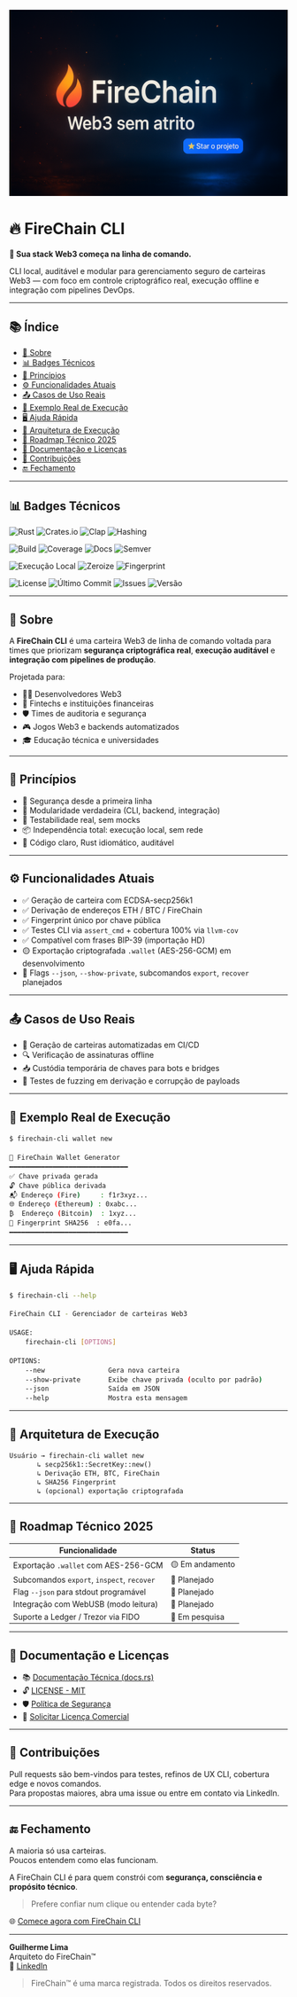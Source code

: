 <p align="center">
  <img src="assets/firechain_banner.png" alt="FireChain CLI" width="600px" />
</p>

# 🔥 FireChain CLI

**🧱 Sua stack Web3 começa na linha de comando.**

CLI local, auditável e modular para gerenciamento seguro de carteiras Web3 — com foco em controle criptográfico real, execução offline e integração com pipelines DevOps.

---

## 📚 Índice

- [🧬 Sobre](#-sobre)
- [📊 Badges Técnicos](#-badges-técnicos)
- [🔑 Princípios](#-princípios)
- [⚙️ Funcionalidades Atuais](#️-funcionalidades-atuais)
- [📤 Casos de Uso Reais](#-casos-de-uso-reais)
- [🧠 Exemplo Real de Execução](#-exemplo-real-de-execução)
- [🖥️ Ajuda Rápida](#️-ajuda-rápida)
- [🔐 Arquitetura de Execução](#-arquitetura-de-execução)
- [🧱 Roadmap Técnico 2025](#-roadmap-técnico-2025)
- [📄 Documentação e Licenças](#-documentação-e-licenças)
- [🤝 Contribuições](#-contribuições)
- [🔚 Fechamento](#-fechamento)

---

## 📊 Badges Técnicos

<!-- 🔧 Tecnologia -->
![Rust](https://img.shields.io/badge/Rust-2021-934c97)
![Crates.io](https://img.shields.io/crates/v/firechain-cli)
![Clap](https://img.shields.io/badge/CLI-Clap%204.5-orange)
![Hashing](https://img.shields.io/badge/Hashing-SHA2%20%7C%20Keccak%20%7C%20RIPEMD160-FF6D00)

<!-- ⚙️ Build & Qualidade -->
![Build](https://img.shields.io/github/actions/workflow/status/firechainmainnet/fire-wallet-cli/rust.yml?label=build)
![Coverage](https://img.shields.io/badge/Cobertura-100%25-4CAF50)
![Docs](https://img.shields.io/badge/docs.rs-online-informational)
![Semver](https://img.shields.io/badge/semver-stable-brightgreen)

<!-- 🔐 Segurança & Execução -->
![Execução Local](https://img.shields.io/badge/execução-100%25%20local-blue)
![Zeroize](https://img.shields.io/badge/memória-zeroizada-purple)
![Fingerprint](https://img.shields.io/badge/fingerprint-unico%20por%20carteira-9C27B0)

<!-- 📦 Licença & Repositório -->
![License](https://img.shields.io/badge/License-MIT-9C27B0)
![Último Commit](https://img.shields.io/github/last-commit/firechainmainnet/fire-wallet-cli)
![Issues](https://img.shields.io/github/issues/firechainmainnet/fire-wallet-cli)
![Versão](https://img.shields.io/badge/version-0.1.2-blue)

---

## 🧬 Sobre

A **FireChain CLI** é uma carteira Web3 de linha de comando voltada para times que priorizam **segurança criptográfica real**, **execução auditável** e **integração com pipelines de produção**.

Projetada para:
- 🧑‍💻 Desenvolvedores Web3
- 🏦 Fintechs e instituições financeiras
- 🛡️ Times de auditoria e segurança
- 🎮 Jogos Web3 e backends automatizados
- 🎓 Educação técnica e universidades

---

## 🔑 Princípios

- 🔐 Segurança desde a primeira linha
- 🧩 Modularidade verdadeira (CLI, backend, integração)
- 🧪 Testabilidade real, sem mocks
- 📦 Independência total: execução local, sem rede
- 🧠 Código claro, Rust idiomático, auditável

---

## ⚙️ Funcionalidades Atuais

- ✅ Geração de carteira com ECDSA-secp256k1
- ✅ Derivação de endereços ETH / BTC / FireChain
- ✅ Fingerprint único por chave pública
- ✅ Testes CLI via `assert_cmd` + cobertura 100% via `llvm-cov`
- ✅ Compatível com frases BIP-39 (importação HD)
- 🟡 Exportação criptografada `.wallet` (AES-256-GCM) em desenvolvimento
- 🔲 Flags `--json`, `--show-private`, subcomandos `export`, `recover` planejados

---

## 📤 Casos de Uso Reais

- 🔄 Geração de carteiras automatizadas em CI/CD
- 🔍 Verificação de assinaturas offline
- 📥 Custódia temporária de chaves para bots e bridges
- 🧪 Testes de fuzzing em derivação e corrupção de payloads

---

## 🧠 Exemplo Real de Execução

```bash
$ firechain-cli wallet new

🧬 FireChain Wallet Generator
━━━━━━━━━━━━━━━━━━━━━━━━━━━━━━
✅ Chave privada gerada
🔓 Chave pública derivada
📬 Endereço (Fire)     : f1r3xyz...
🌐 Endereço (Ethereum) : 0xabc...
₿  Endereço (Bitcoin)  : 1xyz...
🧬 Fingerprint SHA256  : e0fa...
━━━━━━━━━━━━━━━━━━━━━━━━━━━━━━
```

---

## 🖥️ Ajuda Rápida

```bash
$ firechain-cli --help

FireChain CLI - Gerenciador de carteiras Web3

USAGE:
    firechain-cli [OPTIONS]

OPTIONS:
    --new                Gera nova carteira
    --show-private       Exibe chave privada (oculto por padrão)
    --json               Saída em JSON
    --help               Mostra esta mensagem
```

---

## 🔐 Arquitetura de Execução

```
Usuário → firechain-cli wallet new
       ↳ secp256k1::SecretKey::new()
       ↳ Derivação ETH, BTC, FireChain
       ↳ SHA256 Fingerprint
       ↳ (opcional) exportação criptografada
```

---

## 🧱 Roadmap Técnico 2025

| Funcionalidade                         | Status       |
|----------------------------------------|--------------|
| Exportação `.wallet` com AES-256-GCM   | 🟡 Em andamento |
| Subcomandos `export`, `inspect`, `recover` | 🔲 Planejado |
| Flag `--json` para stdout programável  | 🔲 Planejado |
| Integração com WebUSB (modo leitura)   | 🔲 Planejado |
| Suporte a Ledger / Trezor via FIDO     | 🔲 Em pesquisa |

---

## 📄 Documentação e Licenças

- 📚 [Documentação Técnica (docs.rs)](https://docs.rs/firechain-cli)
- 🔓 [LICENSE - MIT](./LICENSE)
- 🛡️ [Política de Segurança](./SECURITY.md)
- 🤝 [Solicitar Licença Comercial](https://www.linkedin.com/in/guilhermelimadev-web3/)

---

## 🤝 Contribuições

Pull requests são bem-vindos para testes, refinos de UX CLI, cobertura edge e novos comandos.  
Para propostas maiores, abra uma issue ou entre em contato via LinkedIn.

---

## 🔚 Fechamento

A maioria só usa carteiras.  
Poucos entendem como elas funcionam.

A FireChain CLI é para quem constrói com **segurança, consciência e propósito técnico**.

> Prefere confiar num clique ou entender cada byte?

🌐 [Comece agora com FireChain CLI](https://github.com/firechainmainnet/fire-wallet-cli)

---

**Guilherme Lima**  
Arquiteto do FireChain™  
🔗 [LinkedIn](https://www.linkedin.com/in/guilhermelimadev-web3/)

> FireChain™ é uma marca registrada. Todos os direitos reservados.
